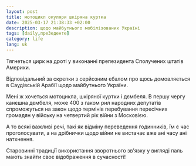 ```yaml
---
layout: post
title: мотоцикл окуляри шкіряна куртка
date: 2025-03-17 21:38:33 +02:00
description: щодо майбутнього мобілізованих Україні 
tags: [daily,преЗеденте]
category: life
lang: uk
---
```


Тягнеться цирк на дроті у виконанні препезидента Сполучених штатів Америки. 

Відповідальний за скрєпки з серйозним єбалом про щось домовляється в Саудівській Арабії щодо майбутнього України.

Мені ж хочеться мотоцикла, шкіряної куртки і дємбеля.
В першу чергу канєшна дємбеля, може 400 з гаком рил народних депутатів спроможуться на закон щодо термінів перебування пересічних громадян у війську на четвертий рік війни з Московією.

А то всякі важливі речі, такі як відміну переведення годинників, їм є час проголосувати, а на дрібнички щодо війни не вистачає вже ані часу ані натхнення.

Старовинні традиції використання зворотнього зв'язку у вигляді паль мають знайти своє відображення в сучасності!

